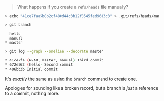 > What happens if you create a `refs/heads` file manually?

```sh
> echo "41ce7faa5b8b2cf480d44c3b12f0545fed9683c3" > .git/refs/heads/manual

> git branch

  hello
  manual
* master

> git log --graph --oneline --decorate master

* 41ce7fa (HEAD, master, manual) Third commit
* 672e562 (hello) Second commit
* 406bb3b Initial commit
```

It's _exactly_ the same as using the `branch` command to create one.

Apologies for sounding like a broken record, but a branch is _just_ a
reference to a commit, nothing more.
